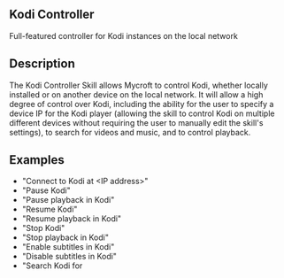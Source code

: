 ## Kodi Controller
Full-featured controller for Kodi instances on the local network

## Description 
The Kodi Controller Skill allows Mycroft to control Kodi, whether locally installed
or on another device on the local network.  It will allow a high degree of control
over Kodi, including the ability for the user to specify a device IP for the Kodi
player (allowing the skill to control Kodi on multiple different devices without
requiring the user to manually edit the skill's settings), to search for videos and
music, and to control playback.

## Examples 
* "Connect to Kodi at &lt;IP address&gt;"
* "Pause Kodi"
* "Pause playback in Kodi"
* "Resume Kodi"
* "Resume playback in Kodi"
* "Stop Kodi"
* "Stop playback in Kodi"
* "Enable subtitles in Kodi"
* "Disable subtitles in Kodi"
* "Search Kodi for <title>"

## Credits 
Matt Burns

## Notes
While three other skills for Kodi are already available for Mycroft, none are in
active development, none provide the degree of control this skill intends to
provide, and none allow an easy way to switch between different devices.

The Kodi Controller Skill uses Kodi's JSON-RPC API, and requires the kodipydent
Python module.

## Setup

In Kodi, enable "[Allow remote control via HTTP](https://kodi.wiki/view/Settings/Services/Control)".  

Enter the connection information in the Skills settings page of Mycroft Home.  Eventually, the user will be able to connect to Kodi (if using the default port with no password) using the device's IP address using any of the following commands:
"Mycroft, connect to Kodi on &lt;IP address&gt;"
"Mycroft, connect to Kodi at &lt;IP address&gt;"
"Mycroft, Kodi connect &lt;IP address&gt;"

## Usage

### Connection

* Connect: "Connect to Kodi on &lt;IP address&gt;", "Connect to Kodi at &lt;IP address&gt;", "Kodi connect &lt;IP address&gt;"  **&lt;WIP&gt;** 

### Input Controls

* Up: "Kodi up"
* Down: "Kodi down"
* Left: "Kodi left"
* Right: "Kodi right"
* Select: "Kodi select", "Kodi click", "Kodi enter"
* Info: "Kodi info"
* Home: "Kodi home"
* Context menu: "Kodi context"
* Back: "Kodi back"

### Playback

* Pause: "Kodi pause", "Kodi pause playback", "Pause Kodi", "Pause playback in Kodi"
* Play: "Kodi play", "Play Kodi", "Kodi unpause", "Unpause Kodi"
* Stop: "Kodi stop", "Kodi stop playback", "Stop Kodi"
* Resume/rewatch last played: "Kodi resume", "Kodi resume playback", "Resume playback in Kodi", "Kodi play last watched" **&lt;WIP&gt;**
* Seek forward: "Kodi skip ahead", "Kodi seek forward"
* Seek backward: "Kodi skip back", "Kodi seek backward"
* Show on-screen display: "Kodi display", "Kodi show on-screen display"
* Search/open media: "Kodi find &lt;title&gt;", "Kodi search for &lt;title&gt;", "Search Kodi for &lt;title&gt;", "Search in Kodi for &lt;title&gt;"  **&lt;WIP&gt;**
* Play random movie: "Kodi play a random movie", "Play a random movie in Kodi", "Kodi random movie" **&lt;WIP&gt;**
* Enable subtitles: "Kodi enable subtitles", "Enable subtitles in Kodi", "Kodi turn on subtitiles" **&lt;WIP&gt;**
* Disable subtitles: "Kodi disable subtitles", "Disable subtitles in Kodi", "Kodi turn off subtitles" **&lt;WIP&gt;**

### Media Library

* Scan for new video: "Kodi scan movies", "Kodi scan videos"
* Scan for new audio: "Kodi scan audio"

## TODO

* Fix ability to enable/disable subtitles
* Add ability to search for and play movies
* Add ability to play a random movie
* Add ability to play last watched video
